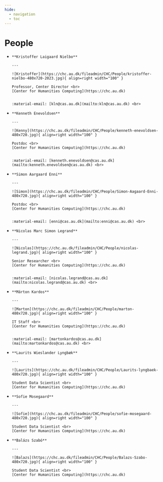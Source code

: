 ```yaml
---
hide:
  - navigation
  - toc
---
```


# People

<div class="grid cards" markdown>

-     **Kristoffer Laigaard Nielbo**

      ---

      ![Kristoffer](https://chc.au.dk/fileadmin/CHC/People/kristoffer-nielbo-480x720-2023.jpg){ align=right width="100" }

      Professor, Center Director <br>
      [Center for Humanities Computing](https://chc.au.dk)


      :material-email: [kln@cas.au.dk](mailto:kln@cas.au.dk) <br>
    

-     **Kenneth Enevoldsen**

      ---

      ![Kenny](https://chc.au.dk/fileadmin/CHC/People/kenneth-enevoldsen-480x720.jpg){ align=right width="100" }

      Postdoc <br>
      [Center for Humanities Computing](https://chc.au.dk)


      :material-email: [kenneth.enevoldsen@cas.au.dk](mailto:kenneth.enevoldsen@cas.au.dk) <br>
    

-     **Simon Aargaard Enni**

      ---

      ![Simon](https://chc.au.dk/fileadmin/CHC/People/Simon-Aagaard-Enni-480x720.jpg){ align=right width="100" }

      Postdoc <br>
      [Center for Humanities Computing](https://chc.au.dk)


      :material-email: [enni@cas.au.dk](mailto:enni@cas.au.dk) <br>

-     **Nicolas Marc Simon Legrand**

      ---

      ![Nicolas](https://chc.au.dk/fileadmin/CHC/People/nicolas-legrand.jpg){ align=right width="100" }

      Senior Researcher <br>
      [Center for Humanities Computing](https://chc.au.dk)


      :material-email: [nicolas.legrand@cas.au.dk](mailto:nicolas.legrand@cas.au.dk) <br>


-     **Márton Kardos**

      ---

      ![Marton](https://chc.au.dk/fileadmin/CHC/People/marton-480x720.jpg){ align=right width="100" }

      IT Staff <br>
      [Center for Humanities Computing](https://chc.au.dk)


      :material-email: [martonkardos@cas.au.dk](mailto:martonkardos@cas.au.dk) <br>

-     **Laurits Wieslander Lyngbæk**

      ---

      ![Laurits](https://chc.au.dk/fileadmin/CHC/People/Laurits-lyngbaek-480x720.jpg){ align=right width="100" }

      Student Data Scientist <br>
      [Center for Humanities Computing](https://chc.au.dk)


-     **Sofie Mosegaard**

      ---

      ![Sofie](https://chc.au.dk/fileadmin/CHC/People/sofie-mosegaard-480x720.jpg){ align=right width="100" }

      Student Data Scientist <br>
      [Center for Humanities Computing](https://chc.au.dk)

-     **Balázs Szabó**

      ---

      ![Balazs](https://chc.au.dk/fileadmin/CHC/People/Balazs-Szabo-480x720.jpg){ align=right width="100" }

      Student Data Scientist <br>
      [Center for Humanities Computing](https://chc.au.dk)

</div>

